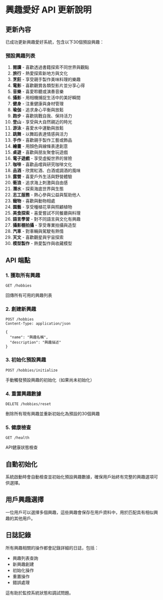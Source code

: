 # 興趣愛好 API 更新說明

## 更新內容

已成功更新興趣愛好系統，包含以下30個預設興趣：

### 預設興趣列表

1. **閱讀** - 喜歡透過書籍探索不同世界與觀點
2. **旅行** - 熱愛探索新地方與文化
3. **烹飪** - 享受親手製作美味料理的樂趣
4. **電影** - 喜歡觀賞各類型影片並分享心得
5. **音樂** - 喜愛聆聽或演奏音樂
6. **攝影** - 用相機捕捉生活中的美好瞬間
7. **健身** - 注重健康與身材管理
8. **瑜伽** - 追求身心平衡與放鬆
9. **跑步** - 喜歡挑戰自我、保持活力
10. **登山** - 享受與大自然親近的時光
11. **游泳** - 喜愛水中運動與放鬆
12. **跳舞** - 以舞蹈表達情感與活力
13. **手作** - 喜歡親手製作工藝或飾品
14. **繪畫** - 用顏色與線條表達創意
15. **桌遊** - 喜歡與朋友聚會玩遊戲
16. **電子遊戲** - 享受虛擬世界的冒險
17. **咖啡** - 喜歡品嚐與研究咖啡文化
18. **品酒** - 欣賞紅酒、白酒或調酒的風味
19. **露營** - 喜愛戶外生活與野營體驗
20. **衝浪** - 追求海上刺激與自由感
21. **潛水** - 探索海底世界與生態
22. **志工服務** - 熱心參與公益與幫助他人
23. **寵物** - 喜歡與動物相處
24. **園藝** - 享受種植花草與照顧植物
25. **美食探索** - 喜愛嘗試不同餐廳與料理
26. **語言學習** - 對不同語言與文化有興趣
27. **攝影棚拍攝** - 享受專業拍攝與造型
28. **汽車** - 對車輛與駕駛有熱情
29. **天文** - 喜歡觀星與宇宙探索
30. **模型製作** - 熱愛製作與收藏模型

## API 端點

### 1. 獲取所有興趣
```
GET /hobbies
```
回傳所有可用的興趣列表

### 2. 創建新興趣
```
POST /hobbies
Content-Type: application/json

{
  "name": "興趣名稱",
  "description": "興趣描述"
}
```

### 3. 初始化預設興趣
```
POST /hobbies/initialize
```
手動觸發預設興趣的初始化（如果尚未初始化）

### 4. 重置興趣數據
```
DELETE /hobbies/reset
```
刪除所有現有興趣並重新初始化為預設的30個興趣

### 5. 健康檢查
```
GET /health
```
API健康狀態檢查

## 自動初始化

系統啟動時會自動檢查並初始化預設興趣數據，確保用戶始終有完整的興趣選項可供選擇。

## 用戶興趣選擇

一位用戶可以選擇多個興趣，這些興趣會保存在用戶資料中，用於匹配具有相似興趣的其他用戶。

## 日誌記錄

所有興趣相關的操作都會記錄詳細的日誌，包括：
- 興趣列表查詢
- 新興趣創建
- 初始化操作
- 重置操作
- 錯誤處理

這有助於監控系統狀態和調試問題。
